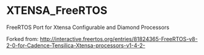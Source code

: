 # XTENSA_FreeRTOS
FreeRTOS Port for Xtensa Configurable and Diamond Processors

Forked from: http://interactive.freertos.org/entries/81824365-FreeRTOS-v8-2-0-for-Cadence-Tensilica-Xtensa-processors-v1-4-2-
